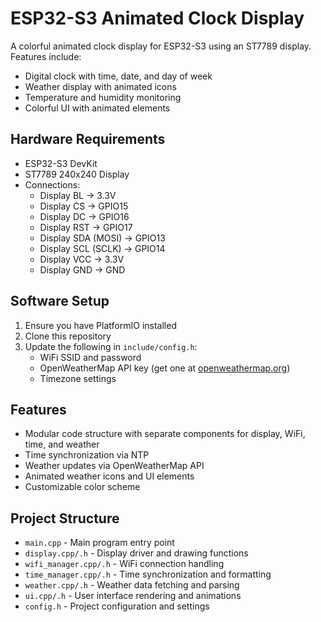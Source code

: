 # ESP32-S3 Animated Clock Display

A colorful animated clock display for ESP32-S3 using an ST7789 display. Features include:

- Digital clock with time, date, and day of week
- Weather display with animated icons
- Temperature and humidity monitoring
- Colorful UI with animated elements

## Hardware Requirements

- ESP32-S3 DevKit
- ST7789 240x240 Display
- Connections:
  - Display BL → 3.3V
  - Display CS → GPIO15
  - Display DC → GPIO16
  - Display RST → GPIO17
  - Display SDA (MOSI) → GPIO13
  - Display SCL (SCLK) → GPIO14
  - Display VCC → 3.3V
  - Display GND → GND

## Software Setup

1. Ensure you have PlatformIO installed
2. Clone this repository
3. Update the following in `include/config.h`:
   - WiFi SSID and password
   - OpenWeatherMap API key (get one at [openweathermap.org](https://openweathermap.org/))
   - Timezone settings

## Features

- Modular code structure with separate components for display, WiFi, time, and weather
- Time synchronization via NTP
- Weather updates via OpenWeatherMap API
- Animated weather icons and UI elements
- Customizable color scheme

## Project Structure

- `main.cpp` - Main program entry point
- `display.cpp/.h` - Display driver and drawing functions
- `wifi_manager.cpp/.h` - WiFi connection handling
- `time_manager.cpp/.h` - Time synchronization and formatting
- `weather.cpp/.h` - Weather data fetching and parsing
- `ui.cpp/.h` - User interface rendering and animations
- `config.h` - Project configuration and settings 